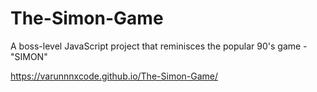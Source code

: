 # The-Simon-Game
A boss-level JavaScript project that reminisces the popular 90's game - "SIMON"

https://varunnnxcode.github.io/The-Simon-Game/
